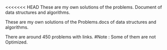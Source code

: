 <<<<<<< HEAD
These are my own solutions of the problems. Document of data structures and algorithms.

These are my own solutions of the Problems.docs of data structures and algorithms.

There are around 450 problems with links.
#Note : Some of them are not Optimized.
